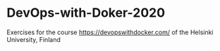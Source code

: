 # DevOps-with-Doker-2020
Exercises for the course <https://devopswithdocker.com/> of the Helsinki University, Finland
